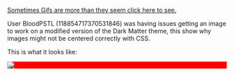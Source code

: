 <a href="https://completelyunbelievable.github.io/ThemeResource/BetterDiscord101/ImageIssues/ImageIssuesExample.html">Sometimes Gifs are more than they seem click here to see.</a> 

User BloodPSTL (118854717370531846) was having issues getting an image to work on a modified version of the Dark Matter theme, this show why images might not be centered correctly with CSS.

This is what it looks like:
<div style="background: red;"><img src="https://i.imgur.com/bRMaNZT.gif" style="background-color: red;"></div>
